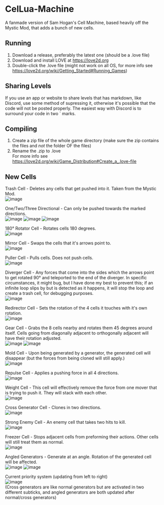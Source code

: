# CelLua-Machine
A fanmade version of Sam Hogan's Cell Machine, based heavily off the Mystic Mod, that adds a bunch of new cells.
## Running
1. Download a release, preferably the latest one (should be a .love file)
2. Download and install LOVE at https://love2d.org
3. Double-click the .love file (might not work on all OS, for more info see https://love2d.org/wiki/Getting_Started#Running_Games)
## Sharing Levels
If you use an app or website to share levels that has markdown, like Discord, use some method of supressing it, otherwise it's possible that the code will not be posted properly. The easiest way with Discord is to surround your code in two \` marks.
## Compiling
1. Create a zip file of the whole game directory (make sure the zip contains the files and *not* the folder OF the files)
2. Rename the .zip to .love <br>
For more info see https://love2d.org/wiki/Game_Distribution#Create_a_.love-file
## New Cells
Trash Cell - Deletes any cells that get pushed into it. Taken from the Mystic Mod. <br>
![image](https://user-images.githubusercontent.com/71151507/126050831-631a3a5e-856f-418b-a6a5-0d82c4834672.png)

One/Two/Three Directional - Can only be pushed towards the marked directions. <br>
![image](https://user-images.githubusercontent.com/71151507/126050754-adf65e40-b0f1-46d7-838a-be619b70080b.png) ![image](https://user-images.githubusercontent.com/71151507/126050761-58bd68c4-b6e1-45ed-a641-2215cd5e7efc.png) ![image](https://user-images.githubusercontent.com/71151507/126050767-433d2200-dd3a-496a-bf16-98f90d3abcb0.png)

180° Rotator Cell - Rotates cells 180 degrees. <br>
![image](https://user-images.githubusercontent.com/71151507/126050775-03e39b96-f705-44a9-bc3f-14cfa01945c1.png)

Mirror Cell - Swaps the cells that it's arrows point to. <br>
![image](https://user-images.githubusercontent.com/71151507/126050777-9a8072e9-88d6-453c-84f5-43e31b175d9a.png)

Puller Cell - Pulls cells. Does not push cells. <br>
![image](https://user-images.githubusercontent.com/71151507/126050778-88e20293-cea0-4c5c-a925-e1a74ae26202.png)

Diverger Cell - Any forces that come into the sides which the arrows point to get rotated 90° and teleported to the end of the diverger. In specific circumstances, it might bug, but I have done my best to prevent this; if an infinite loop slips by but is detected as it happens, it will stop the loop and create a trash cell, for debugging purposes. <br>
![image](https://user-images.githubusercontent.com/71151507/126050780-6e618371-dfce-4482-b580-87d5b6cac04b.png)

Redirector Cell - Sets the rotation of the 4 cells it touches with it's own rotation. <br>
![image](https://user-images.githubusercontent.com/71151507/126050783-5fd81eeb-c7f5-433a-b894-36390eb88dfe.png)

Gear Cell - Grabs the 8 cells nearby and rotates them 45 degrees around itself. Cells going from diagonally adjacent to orthogonally adjacent will have their rotation adjusted. <br>
![image](https://user-images.githubusercontent.com/71151507/126050785-8d82bd19-1859-4a33-a3c8-a15a94a1a761.png)
![image](https://user-images.githubusercontent.com/71151507/126050787-560bc47e-8b21-4807-aea1-ecbb3170ace8.png)

Mold Cell - Upon being generated by a generator, the generated cell will disappear (but the forces from being cloned will still apply.) <br>
![image](https://user-images.githubusercontent.com/71151507/126050788-3ec06ebc-e78f-4282-af07-ea3c509ea1c9.png)

Repulse Cell - Applies a pushing force in all 4 directions. <br>
![image](https://user-images.githubusercontent.com/71151507/126050790-9477f303-fe36-4255-9d6d-d5b628b0fd34.png)

Weight Cell - This cell will effectively remove the force from one mover that is trying to push it. They will stack with each other. <br>
![image](https://user-images.githubusercontent.com/71151507/126050791-9d8e1397-cad7-4137-97a1-e8d5bb40f2cf.png)

Cross Generator Cell - Clones in two directions. <br>
![image](https://user-images.githubusercontent.com/71151507/126051500-9b347b2a-0b6a-44c6-adfa-714374a4958f.png)

Strong Enemy Cell - An enemy cell that takes two hits to kill. <br>
![image](https://user-images.githubusercontent.com/71151507/126051507-b1d115c5-bcc6-41af-8f70-b32fbb13d633.png)

Freezer Cell - Stops adjacent cells from preforming their actions. Other cells will still treat them as normal. <br>
![image](https://user-images.githubusercontent.com/71151507/126086251-545d9fc6-6bb9-463d-9c85-de33d05621db.png)

Angled Generators - Generate at an angle. Rotation of the generated cell will be affected. <br>
![image](https://user-images.githubusercontent.com/71151507/126085128-11d6900b-ba94-4275-9d5b-9bd95307cbd1.png)
![image](https://user-images.githubusercontent.com/71151507/126085129-7a778814-2352-4d35-89d4-4ec5b4119da9.png)

Current priority system (updating from left to right) <br>
![image](https://user-images.githubusercontent.com/71151507/126086241-93271b23-e75e-4b43-873f-3e98aedad492.png) <br>
(Cross generators are like normal generators but are activated in two different subticks, and angled generators are both updated after normal/cross generators)
